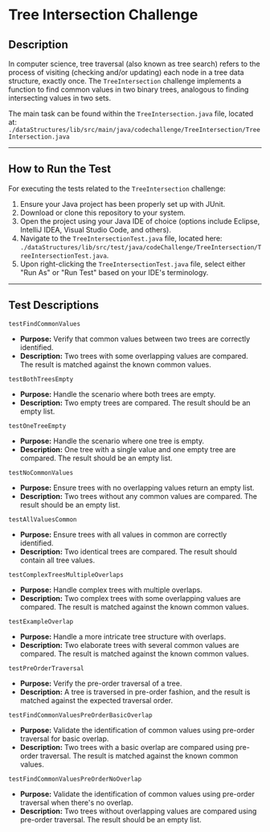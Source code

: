 # Tree Intersection Challenge

## Description

In computer science, tree traversal (also known as tree search) refers to the process of visiting (checking and/or updating) each node in a tree data structure, exactly once. The `TreeIntersection` challenge implements a function to find common values in two binary trees, analogous to finding intersecting values in two sets.

The main task can be found within the `TreeIntersection.java` file, located at: `./dataStructures/lib/src/main/java/codechallenge/TreeIntersection/TreeIntersection.java`

---

## How to Run the Test

For executing the tests related to the `TreeIntersection` challenge:

1. Ensure your Java project has been properly set up with JUnit.
2. Download or clone this repository to your system.
3. Open the project using your Java IDE of choice (options include Eclipse, IntelliJ IDEA, Visual Studio Code, and others).
4. Navigate to the `TreeIntersectionTest.java` file, located here: `./dataStructures/lib/src/test/java/codeChallenge/TreeIntersection/TreeIntersectionTest.java`.
5. Upon right-clicking the `TreeIntersectionTest.java` file, select either "Run As" or "Run Test" based on your IDE's terminology.

---

## Test Descriptions

`testFindCommonValues`
- **Purpose:** Verify that common values between two trees are correctly identified.
- **Description:** Two trees with some overlapping values are compared. The result is matched against the known common values.

`testBothTreesEmpty`
- **Purpose:** Handle the scenario where both trees are empty.
- **Description:** Two empty trees are compared. The result should be an empty list.

`testOneTreeEmpty`
- **Purpose:** Handle the scenario where one tree is empty.
- **Description:** One tree with a single value and one empty tree are compared. The result should be an empty list.

`testNoCommonValues`
- **Purpose:** Ensure trees with no overlapping values return an empty list.
- **Description:** Two trees without any common values are compared. The result should be an empty list.

`testAllValuesCommon`
- **Purpose:** Ensure trees with all values in common are correctly identified.
- **Description:** Two identical trees are compared. The result should contain all tree values.

`testComplexTreesMultipleOverlaps`
- **Purpose:**  Handle complex trees with multiple overlaps.
- **Description:** Two complex trees with some overlapping values are compared. The result is matched against the known common values.

`testExampleOverlap`
- **Purpose:** Handle a more intricate tree structure with overlaps.
- **Description:** Two elaborate trees with several common values are compared. The result is matched against the known common values.

`testPreOrderTraversal`
- **Purpose:** Verify the pre-order traversal of a tree.
- **Description:** A tree is traversed in pre-order fashion, and the result is matched against the expected traversal order.

`testFindCommonValuesPreOrderBasicOverlap`
- **Purpose:** Validate the identification of common values using pre-order traversal for basic overlap.
- **Description:** Two trees with a basic overlap are compared using pre-order traversal. The result is matched against the known common values.

`testFindCommonValuesPreOrderNoOverlap`
- **Purpose:** Validate the identification of common values using pre-order traversal when there's no overlap.
- **Description:** Two trees without overlapping values are compared using pre-order traversal. The result should be an empty list.